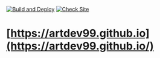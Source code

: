 [![Build and Deploy](https://github.com/artdev99/artdev99.github.io/actions/workflows/main.yml/badge.svg?branch=main&event=push)](https://github.com/artdev99/artdev99.github.io/actions/workflows/main.yml)
[![Check Site](https://github.com/artdev99/artdev99.github.io/actions/workflows/uptime.yml/badge.svg?branch=main&event=schedule)](https://github.com/artdev99/artdev99.github.io/actions/workflows/uptime.yml)

# [https://artdev99.github.io](https://artdev99.github.io/)
